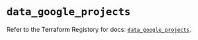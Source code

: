 # `data_google_projects`

Refer to the Terraform Registory for docs: [`data_google_projects`](https://registry.terraform.io/providers/hashicorp/google/5.8.0/docs/data-sources/projects).
